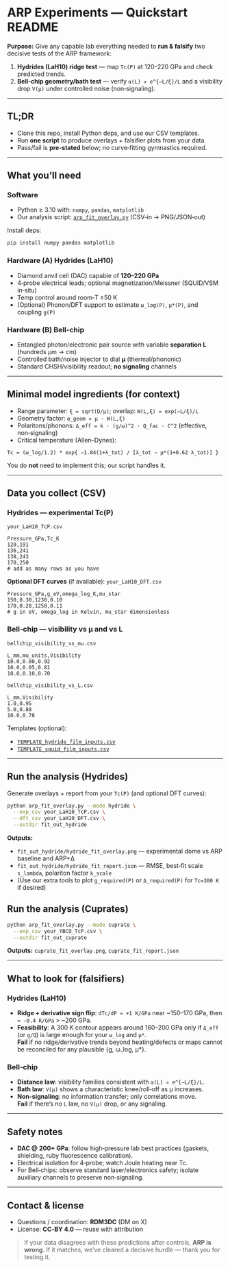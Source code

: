 
# ARP Experiments — Quickstart README

**Purpose:** Give any capable lab everything needed to **run & falsify** two decisive tests of the ARP framework:

1) **Hydrides (LaH10) ridge test** — map `Tc(P)` at 120–220 GPa and check predicted trends.  
2) **Bell‑chip geometry/bath test** — verify `α(L) ∝ e^{−L/ξ}/L` and a visibility drop `V(μ)` under controlled noise (non‑signaling).

---

## TL;DR
- Clone this repo, install Python deps, and use our CSV templates.  
- Run **one script** to produce overlays + falsifier plots from your data.  
- Pass/fail is **pre‑stated** below; no curve‑fitting gymnastics required.

---

## What you’ll need

### Software
- Python ≥ 3.10 with: `numpy`, `pandas`, `matplotlib`
- Our analysis script: [`arp_fit_overlay.py`](./arp_fit_overlay.py) (CSV‑in → PNG/JSON‑out)

Install deps:
```bash
pip install numpy pandas matplotlib
```

### Hardware (A) Hydrides (LaH10)
- Diamond anvil cell (DAC) capable of **120–220 GPa**
- 4‑probe electrical leads; optional magnetization/Meissner (SQUID/VSM in‑situ)
- Temp control around room‑T ±50 K
- (Optional) Phonon/DFT support to estimate `ω_log(P)`, `μ*(P)`, and coupling `g(P)`

### Hardware (B) Bell‑chip
- Entangled photon/electronic pair source with variable **separation L** (hundreds μm → cm)
- Controlled bath/noise injector to dial **μ** (thermal/phononic)
- Standard CHSH/visibility readout; **no signaling** channels

---

## Minimal model ingredients (for context)
- Range parameter: `ξ = sqrt(D/μ)`; overlap: `W(L,ξ) = exp(−L/ξ)/L`  
- Geometry factor: `α_geom ∝ μ · W(L,ξ)`  
- Polaritons/phonons: `Δ_eff = k · (g/ω)^2 · Q_fac · C^2` (effective, non‑signaling)  
- Critical temperature (Allen–Dynes):
```
Tc = (ω_log/1.2) * exp{ −1.04(1+λ_tot) / [λ_tot − μ*(1+0.62 λ_tot)] }
```
You do **not** need to implement this; our script handles it.

---

## Data you collect (CSV)

### Hydrides — experimental Tc(P)
`your_LaH10_TcP.csv`
```csv
Pressure_GPa,Tc_K
120,191
136,241
138,243
170,250
# add as many rows as you have
```

**Optional DFT curves** (if available): `your_LaH10_DFT.csv`
```csv
Pressure_GPa,g_eV,omega_log_K,mu_star
150,0.30,1230,0.10
170,0.28,1250,0.11
# g in eV, omega_log in Kelvin, mu_star dimensionless
```

### Bell‑chip — visibility vs μ and vs L
`bellchip_visibility_vs_mu.csv`
```csv
L_mm,mu_units,Visibility
10.0,0.00,0.92
10.0,0.05,0.81
10.0,0.10,0.70
```

`bellchip_visibility_vs_L.csv`
```csv
L_mm,Visibility
1.0,0.95
5.0,0.88
10.0,0.78
```

Templates (optional):  
- [`TEMPLATE_hydride_film_inputs.csv`](./TEMPLATE_hydride_film_inputs.csv)  
- [`TEMPLATE_squid_film_inputs.csv`](./TEMPLATE_squid_film_inputs.csv)

---

## Run the analysis (Hydrides)
Generate overlays + report from your `Tc(P)` (and optional DFT curves):
```bash
python arp_fit_overlay.py --mode hydride \
  --exp_csv your_LaH10_TcP.csv \
  --dft_csv your_LaH10_DFT.csv \
  --outdir fit_out_hydride
```
**Outputs:**
- `fit_out_hydride/hydride_fit_overlay.png` — experimental dome vs ARP baseline and ARP+Δ
- `fit_out_hydride/hydride_fit_report.json` — RMSE, best‐fit scale `s_lambda`, polariton factor `k_scale`
- (Use our extra tools to plot `g_required(P)` or `Δ_required(P)` for `Tc=300 K` if desired)

## Run the analysis (Cuprates)
```bash
python arp_fit_overlay.py --mode cuprate \
  --exp_csv your_YBCO_TcP.csv \
  --outdir fit_out_cuprate
```
**Outputs:** `cuprate_fit_overlay.png`, `cuprate_fit_report.json`

---

## What to look for (falsifiers)

### Hydrides (LaH10)
- **Ridge + derivative sign flip**: `dTc/dP ≈ +1 K/GPa` near ~150–170 GPa, then `≈ −0.4 K/GPa` > ~200 GPa.  
- **Feasibility**: A 300 K contour appears around 160–200 GPa only if `Δ_eff` (or `g/Q`) is large enough for your `ω_log` and `μ*`.  
**Fail** if no ridge/derivative trends beyond heating/defects or maps cannot be reconciled for any plausible {g, ω_log, μ*}.

### Bell‑chip
- **Distance law**: visibility families consistent with `α(L) ∝ e^{−L/ξ}/L`.  
- **Bath law**: `V(μ)` shows a characteristic knee/roll‑off as μ increases.  
- **Non‑signaling**: no information transfer; only correlations move.  
**Fail** if there’s no `L` law, no `V(μ)` drop, or any signaling.

---

## Safety notes
- **DAC @ 200+ GPa**: follow high‑pressure lab best practices (gaskets, shielding, ruby fluorescence calibration).  
- Electrical isolation for 4‑probe; watch Joule heating near Tc.  
- For Bell‑chips: observe standard laser/electronics safety; isolate auxiliary channels to preserve non‑signaling.

---

## Contact & license
- Questions / coordination: **RDM3DC** (DM on X)  
- License: **CC‑BY 4.0** — reuse with attribution

> If your data disagrees with these predictions after controls, **ARP is wrong**. If it matches, we’ve cleared a decisive hurdle — thank you for testing it.